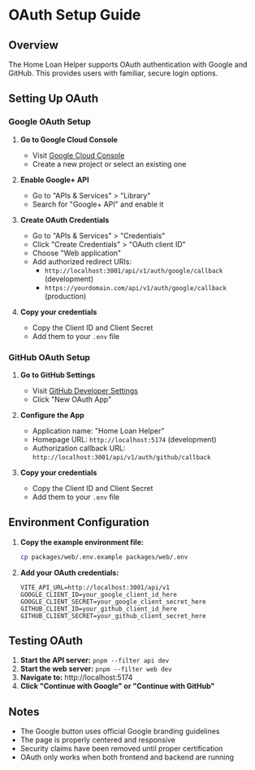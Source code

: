 # OAuth Setup Guide

## Overview
The Home Loan Helper supports OAuth authentication with Google and GitHub. This provides users with familiar, secure login options.

## Setting Up OAuth

### Google OAuth Setup

1. **Go to Google Cloud Console**
   - Visit [Google Cloud Console](https://console.cloud.google.com/)
   - Create a new project or select an existing one

2. **Enable Google+ API**
   - Go to "APIs & Services" > "Library"
   - Search for "Google+ API" and enable it

3. **Create OAuth Credentials**
   - Go to "APIs & Services" > "Credentials"
   - Click "Create Credentials" > "OAuth client ID"
   - Choose "Web application"
   - Add authorized redirect URIs:
     - `http://localhost:3001/api/v1/auth/google/callback` (development)
     - `https://yourdomain.com/api/v1/auth/google/callback` (production)

4. **Copy your credentials**
   - Copy the Client ID and Client Secret
   - Add them to your `.env` file

### GitHub OAuth Setup

1. **Go to GitHub Settings**
   - Visit [GitHub Developer Settings](https://github.com/settings/developers)
   - Click "New OAuth App"

2. **Configure the App**
   - Application name: "Home Loan Helper"
   - Homepage URL: `http://localhost:5174` (development)
   - Authorization callback URL: `http://localhost:3001/api/v1/auth/github/callback`

3. **Copy your credentials**
   - Copy the Client ID and Client Secret
   - Add them to your `.env` file

## Environment Configuration

1. **Copy the example environment file:**
   ```bash
   cp packages/web/.env.example packages/web/.env
   ```

2. **Add your OAuth credentials:**
   ```env
   VITE_API_URL=http://localhost:3001/api/v1
   GOOGLE_CLIENT_ID=your_google_client_id_here
   GOOGLE_CLIENT_SECRET=your_google_client_secret_here
   GITHUB_CLIENT_ID=your_github_client_id_here
   GITHUB_CLIENT_SECRET=your_github_client_secret_here
   ```

## Testing OAuth

1. **Start the API server:** `pnpm --filter api dev`
2. **Start the web server:** `pnpm --filter web dev`
3. **Navigate to:** http://localhost:5174
4. **Click "Continue with Google" or "Continue with GitHub"**

## Notes

- The Google button uses official Google branding guidelines
- The page is properly centered and responsive
- Security claims have been removed until proper certification
- OAuth only works when both frontend and backend are running
